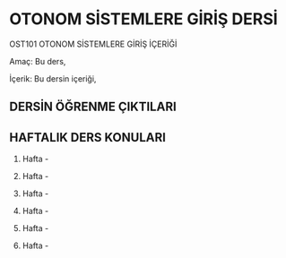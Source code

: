 # OTONOM SİSTEMLERE GİRİŞ DERSİ

OST101 OTONOM SİSTEMLERE GİRİŞ İÇERİĞİ

Amaç: Bu ders,

İçerik: Bu dersin içeriği, 

## DERSİN ÖĞRENME ÇIKTILARI

## HAFTALIK DERS KONULARI

1. Hafta - 

2. Hafta -

3. Hafta -

4. Hafta - 

5. Hafta - 

6. Hafta - 

